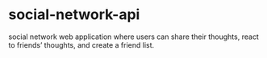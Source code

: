 # social-network-api
social network web application where users can share their thoughts, react to friends’ thoughts, and create a friend list.
